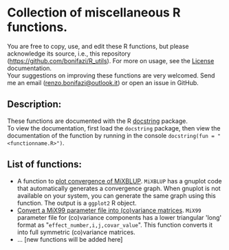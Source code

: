 # Collection of miscellaneous R functions.  
You are free to copy, use, and edit these R functions, but please acknowledge its source, i.e., this repository (https://github.com/bonifazi/R_utils). For more on usage, see the [License](https://github.com/bonifazi/R_utils/blob/main/LICENSE) documentation.  
Your suggestions on improving these functions are very welcomed. Send me an email (renzo.bonifazi@outlook.it) or open an issue in GitHub.
## Description:
These functions are documented with the R [docstring](https://cran.r-project.org/web/packages/docstring/vignettes/docstring_intro.html) package.  
To view the documentation, first load the `docstring` package, then view the documentation of the function by running in the console `docstring(fun = "<functionname.R>")`.

## List of functions:
* A function to [plot convergence of MiXBLUP](https://github.com/bonifazi/R_utils/blob/main/PlotConvergeneMiXBLUP.R). `MiXBLUP` has a gnuplot code that automatically generates a convergence graph. When gnuplot is not available on your system, you can generate the same graph using this function. The output is a `ggplot2` R object.
* [Convert a MiX99 parameter file into (co)variance matrices](https://github.com/bonifazi/R_utils/blob/main/meltParfile.R). `MiX99` parameter file for (co)variance components has a lower triangular 'long' format as "`effect_number,i,j,covar_value`". This function converts it into full symmetric (co)variance matrices.
* ... [new functions will be added here]
